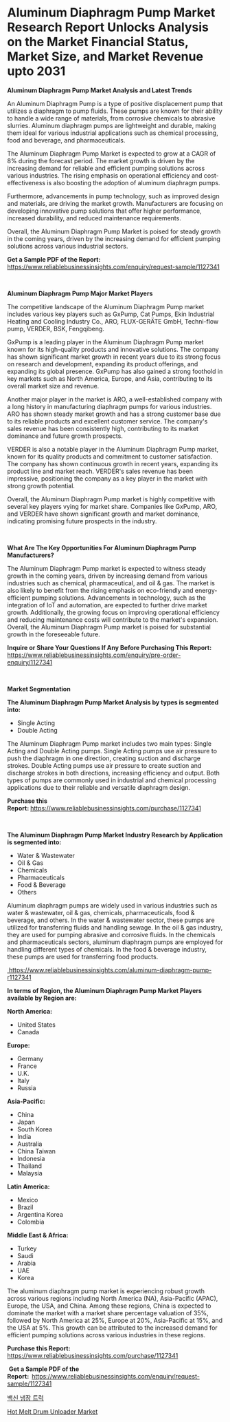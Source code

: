 <p><h1>Aluminum Diaphragm Pump Market Research Report Unlocks Analysis on the Market Financial Status, Market Size, and Market Revenue upto 2031</h1></p><p><strong>Aluminum Diaphragm Pump Market Analysis and Latest Trends</strong></p>
<p><p>An Aluminum Diaphragm Pump is a type of positive displacement pump that utilizes a diaphragm to pump fluids. These pumps are known for their ability to handle a wide range of materials, from corrosive chemicals to abrasive slurries. Aluminum diaphragm pumps are lightweight and durable, making them ideal for various industrial applications such as chemical processing, food and beverage, and pharmaceuticals.</p><p>The Aluminum Diaphragm Pump Market is expected to grow at a CAGR of 8% during the forecast period. The market growth is driven by the increasing demand for reliable and efficient pumping solutions across various industries. The rising emphasis on operational efficiency and cost-effectiveness is also boosting the adoption of aluminum diaphragm pumps.</p><p>Furthermore, advancements in pump technology, such as improved design and materials, are driving the market growth. Manufacturers are focusing on developing innovative pump solutions that offer higher performance, increased durability, and reduced maintenance requirements.</p><p>Overall, the Aluminum Diaphragm Pump Market is poised for steady growth in the coming years, driven by the increasing demand for efficient pumping solutions across various industrial sectors.</p></p>
<p><strong>Get a Sample PDF of the Report:&nbsp;</strong> <a href="https://www.reliablebusinessinsights.com/enquiry/request-sample/1127341">https://www.reliablebusinessinsights.com/enquiry/request-sample/1127341</a></p>
<p>&nbsp;</p>
<p><strong>Aluminum Diaphragm Pump Major Market Players</strong></p>
<p><p>The competitive landscape of the Aluminum Diaphragm Pump market includes various key players such as GxPump, Cat Pumps, Ekin Industrial Heating and Cooling Industry Co., ARO, FLUX-GERÄTE GmbH, Techni-flow pump, VERDER, BSK, Fengqibeng.</p><p>GxPump is a leading player in the Aluminum Diaphragm Pump market known for its high-quality products and innovative solutions. The company has shown significant market growth in recent years due to its strong focus on research and development, expanding its product offerings, and expanding its global presence. GxPump has also gained a strong foothold in key markets such as North America, Europe, and Asia, contributing to its overall market size and revenue.</p><p>Another major player in the market is ARO, a well-established company with a long history in manufacturing diaphragm pumps for various industries. ARO has shown steady market growth and has a strong customer base due to its reliable products and excellent customer service. The company's sales revenue has been consistently high, contributing to its market dominance and future growth prospects.</p><p>VERDER is also a notable player in the Aluminum Diaphragm Pump market, known for its quality products and commitment to customer satisfaction. The company has shown continuous growth in recent years, expanding its product line and market reach. VERDER's sales revenue has been impressive, positioning the company as a key player in the market with strong growth potential.</p><p>Overall, the Aluminum Diaphragm Pump market is highly competitive with several key players vying for market share. Companies like GxPump, ARO, and VERDER have shown significant growth and market dominance, indicating promising future prospects in the industry.</p></p>
<p>&nbsp;</p>
<p><strong>What Are The Key Opportunities For Aluminum Diaphragm Pump Manufacturers?</strong></p>
<p><p>The Aluminum Diaphragm Pump market is expected to witness steady growth in the coming years, driven by increasing demand from various industries such as chemical, pharmaceutical, and oil & gas. The market is also likely to benefit from the rising emphasis on eco-friendly and energy-efficient pumping solutions. Advancements in technology, such as the integration of IoT and automation, are expected to further drive market growth. Additionally, the growing focus on improving operational efficiency and reducing maintenance costs will contribute to the market's expansion. Overall, the Aluminum Diaphragm Pump market is poised for substantial growth in the foreseeable future.</p></p>
<p><strong>Inquire or Share Your Questions If Any Before Purchasing This Report:</strong> <a href="https://www.reliablebusinessinsights.com/enquiry/pre-order-enquiry/1127341">https://www.reliablebusinessinsights.com/enquiry/pre-order-enquiry/1127341</a></p>
<p>&nbsp;</p>
<p><strong>Market Segmentation</strong></p>
<p><strong>The Aluminum Diaphragm Pump Market Analysis by types is segmented into:</strong></p>
<p><ul><li>Single Acting</li><li>Double Acting</li></ul></p>
<p><p>The Aluminum Diaphragm Pump market includes two main types: Single Acting and Double Acting pumps. Single Acting pumps use air pressure to push the diaphragm in one direction, creating suction and discharge strokes. Double Acting pumps use air pressure to create suction and discharge strokes in both directions, increasing efficiency and output. Both types of pumps are commonly used in industrial and chemical processing applications due to their reliable and versatile diaphragm design.</p></p>
<p><strong>Purchase this Report:&nbsp;</strong><a href="https://www.reliablebusinessinsights.com/purchase/1127341">https://www.reliablebusinessinsights.com/purchase/1127341</a></p>
<p>&nbsp;</p>
<p><strong>The Aluminum Diaphragm Pump Market Industry Research by Application is segmented into:</strong></p>
<p><ul><li>Water & Wastewater</li><li>Oil & Gas</li><li>Chemicals</li><li>Pharmaceuticals</li><li>Food & Beverage</li><li>Others</li></ul></p>
<p><p>Aluminum diaphragm pumps are widely used in various industries such as water & wastewater, oil & gas, chemicals, pharmaceuticals, food & beverage, and others. In the water & wastewater sector, these pumps are utilized for transferring fluids and handling sewage. In the oil & gas industry, they are used for pumping abrasive and corrosive fluids. In the chemicals and pharmaceuticals sectors, aluminum diaphragm pumps are employed for handling different types of chemicals. In the food & beverage industry, these pumps are used for transferring food products.</p></p>
<p><a href="https://www.reliablebusinessinsights.com/aluminum-diaphragm-pump-r1127341">&nbsp;https://www.reliablebusinessinsights.com/aluminum-diaphragm-pump-r1127341</a></p>
<p><strong>In terms of Region, the Aluminum Diaphragm Pump Market Players available by Region are:</strong></p>
<p>
    <p> <strong> North America: </strong>
        <ul>
            <li>United States</li>
            <li>Canada</li>
        </ul>
        </p> 
    <p> <strong> Europe: </strong>
        <ul>
            <li>Germany</li>
            <li>France</li>
            <li>U.K.</li>
            <li>Italy</li>
            <li>Russia</li>
        </ul>
        </p> 
    <p> <strong> Asia-Pacific: </strong>
        <ul>
            <li>China</li>
            <li>Japan</li>
            <li>South Korea</li>
            <li>India</li>
            <li>Australia</li>
            <li>China Taiwan</li>
            <li>Indonesia</li>
            <li>Thailand</li>
            <li>Malaysia</li>
        </ul>
        </p> 
    <p> <strong> Latin America: </strong>
        <ul>
            <li>Mexico</li>
            <li>Brazil</li>
            <li>Argentina Korea</li>
            <li>Colombia</li>
        </ul>
        </p> 
    <p> <strong> Middle East & Africa: </strong>
        <ul>
            <li>Turkey</li>
            <li>Saudi</li>
            <li>Arabia</li>
            <li>UAE</li>
            <li>Korea</li>
        </ul>
    </p>
    </p>
<p><p>The aluminum diaphragm pump market is experiencing robust growth across various regions including North America (NA), Asia-Pacific (APAC), Europe, the USA, and China. Among these regions, China is expected to dominate the market with a market share percentage valuation of 35%, followed by North America at 25%, Europe at 20%, Asia-Pacific at 15%, and the USA at 5%. This growth can be attributed to the increased demand for efficient pumping solutions across various industries in these regions.</p></p>
<p><strong>Purchase this Report: </strong><a href="https://www.reliablebusinessinsights.com/purchase/1127341">https://www.reliablebusinessinsights.com/purchase/1127341</a></p>
<p>&nbsp;<strong>Get a Sample PDF of the Report:&nbsp;&nbsp;</strong><a href="https://www.reliablebusinessinsights.com/enquiry/request-sample/1127341">https://www.reliablebusinessinsights.com/enquiry/request-sample/1127341</a></p>
<p><strong></strong></p>
<p><p><a href="https://github.com/vs019sa3m8x/Market-Research-Report-List-2/blob/main/7782820169066.md">백신 냉장 트럭</a></p><p><a href="https://github.com/mhrnetwork1/Market-Research-Report-List-1/blob/main/hot-melt-drum-unloader-market.md">Hot Melt Drum Unloader Market</a></p></p>